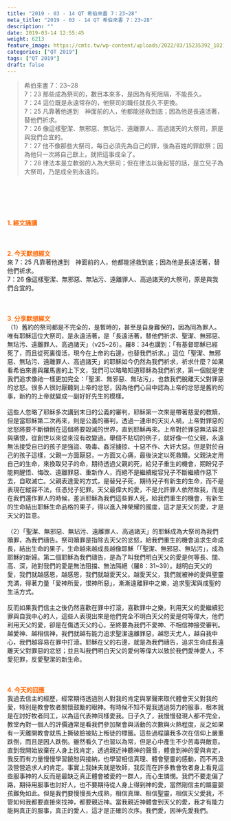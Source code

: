 ```yaml
---
title: "2019 - 03 - 14 QT 希伯來書 7：23~28"
meta_title: "2019 - 03 - 14 QT 希伯來書 7：23~28"
description: ""
date: 2019-03-14 12:55:45
weight: 6213
feature_image: https://cmtc.tw/wp-content/uploads/2022/03/15235392_10211799862337740_180693556567566654_o-1.webp
categories: ["QT 2019"]
tags: ["QT 2019"]
draft: false
---
```


<blockquote>希伯來書 7：23~28<br />
7：23 那些成為祭司的，數目本來多，是因為有死阻隔，不能長久。<br />
7：24 這位既是永遠常存的，他祭司的職任就長久不更換。<br />
7：25 凡靠著他進到　神面前的人，他都能拯救到底；因為他是長遠活著，替他們祈求。<br />
7：26 像這樣聖潔、無邪惡、無玷污、遠離罪人、高過諸天的大祭司，原是與我們合宜的。<br />
7：27 他不像那些大祭司，每日必須先為自己的罪，後為百姓的罪獻祭；因為他只一次將自己獻上，就把這事成全了。<br />
7：28 律法本是立軟弱的人為大祭司；但在律法以後起誓的話，是立兒子為大祭司，乃是成全到永遠的。</blockquote><br />
&nbsp;<br />
<br />
&nbsp;<br />
<br />
<span style="color: #ff6600;"><strong>1. </strong><strong>經文誦讀</strong></span><br />
<br />
<span style="color: #ff6600;"><strong> </strong></span><br />
<br />
<span style="color: #ff6600;"><strong>2. 今天默想</strong><strong>經文<br />
</strong></span>來 7：25 凡靠著他進到　神面前的人，他都能拯救到底；因為他是長遠活著，替他們祈求。<br />
7：26 像這樣聖潔、無邪惡、無玷污、遠離罪人、高過諸天的大祭司，原是與我們合宜的。<br />
<br />
&nbsp;<br />
<br />
<span style="color: #ff6600;"><strong>3. 分享默想經文<br />
</strong></span>（1）舊約的祭司都是不完全的，是暫時的，甚至是自身難保的，因為同為罪人。唯有耶穌這位大祭司，是永遠活著，是「長遠活著，替他們祈求、聖潔、無邪惡、無玷污、遠離罪人、高過諸天」（v25~26）。羅8：34也講到：「有基督耶穌已經死了，而且從死裏復活，現今在上帝的右邊，也替我們祈求。」這位「聖潔、無邪惡、無玷污、遠離罪人、高過諸天」的耶穌如今仍然為我們祈求，祈求什麼？如果看希伯來書與羅馬書的上下文，我們可以略略知道耶穌為我們祈求，第一個就是使我們追求像祂一樣更加完全：「聖潔、無邪惡、無玷污」，也救我們脫離天父對罪惡的忿怒。很多人很討厭聽到上帝的忿怒，因為他們心目中認為上帝的忿怒是舊約的事，新約的上帝就變成一副好好先生的模樣。<br />
<br />
這些人忽略了耶穌多次講到末日的公義的審判，耶穌第一次來是帶著慈愛的教贖，但是當耶穌第二次再來，則是公義的審判，透過一連串的天災人禍，上帝對罪惡的忿怒將要不斷傾倒在這個將要毀滅的世界，直到耶穌再來。上帝對於罪惡無法容忍與痛恨，從創世以來從來沒有改變過。舉個不貼切的例子，就好像一位父親，永遠無法接受自已的孩子是強盜、吸毒、姦淫擄掠、十惡不作、大奸大惡。但是對於自己的孩子這樣，父親一方面厭惡，一方面又心痛，最後決定以死救贖。父親決定用自己的生命，來換取兒子的命，期待透過父親的死，給兒子重生的機會，期盼兒子能夠醒悟、悔改、遠離罪惡、重新作人，而絕不是繼續縱容兒子不斷繼續作惡下去，自取滅亡。父親表達愛的方式，是替兒子死，期待兒子有新生的生命，而不是表現在縱容不法，任憑兒子犯罪。天父最偉大的愛，不是允許罪人依然故我，而是在我們還作罪人的時候，差派耶穌為我們這些罪人死，給我們重生的機會，有新生的生命結出耶穌生命品格的果子，得以進入神榮耀的國度，這才是天父的愛，才是天父的旨意。<br />
<br />
（2）「聖潔、無邪惡、無玷污、遠離罪人、高過諸天」的耶穌成為大祭司為我們贖罪，為我們禱告。祭司贖罪是指除去天父的忿怒，給我們重生的機會追求生命成長，結出生命的果子，生命越來越成長越像耶穌「「聖潔、無邪惡、無玷污」，成為耶穌的新婦。第二個耶穌為我們禱告，是為了叫我們明白天父的愛是何等長、闊、高、深，祂對我們的愛是無法阻擋、無法隔絕（羅8：31~39）。越明白天父的愛，我們就越感恩，越感恩，我們就越愛天父。越愛天父，我們就被神的愛與聖靈充滿，得著力量「愛神所愛，恨神所惡」，漸漸遠離罪中之樂，追求聖潔與成聖的生活方式。<br />
<br />
反而如果我們信主之後仍然喜歡在罪中打滾，喜歡罪中之樂，利用天父的愛繼續犯罪與自我中心的人，這些人表現出來是他們完全不明白天父的愛是何等偉大，他們利用天父的愛，卻是在傷透天父的心，至終要為我們不愛神、不相信神接受審判。越愛神、越相信神，我們就越有能力追求聖潔遠離罪惡，越怨天尤人，越自我中心，我們越容易在罪中打滾。耶穌在父的右邊，就是為我們禱告，追求生命成長遠離天父對罪惡的忿怒；並且叫我們明白天父的愛何等偉大以致於我們愛神愛人，不愛犯罪，反愛聖潔的新生命。<br />
<br />
&nbsp;<br />
<br />
<span style="color: #ff6600;"><strong>4. 今天的回應<br />
</strong></span>我過去信主的經歷，經常期待透過別人對我的肯定與掌聲來取代體會天父對我的愛，特別是教會牧者關懷鼓勵的眼神。有時候不知不覺我透過努力的服事，根本就是在討好牧者同工，以為這代表神同樣愛我。日子久了，我慢慢發現人都不完全，教堂內對一個人的評價通常是看我們參加聚會與活動的次數與火熱程度，反之如果有一天離開教會就馬上撕破臉被貼上叛徒的標籤。這些過程讓我多次在信仰上嚴重跌倒，而且是因人跌倒。雖然看久了也習以為常，但是心中產生不少苦毒與敵意。直到我開始放棄在人身上找肯定，透過親近神聽神的聲音，體會到神的愛與肯定，我反而有力量慢慢學習饒恕與接納，也學習相信真理、體會聖靈的感動，而不再汲汲營營追求人的肯定。事實上我妹夫就是牧師，我反而在許多教會牧者身上看見這些服事神的人反而是最缺乏真正體會被愛的一群人，而心生憐憫。我們不要走偏了路，期待用服事也討好人，也不要期待從人身上得到神的愛，當然剛信主的屬靈嬰孩難免如此。但是我們要慢慢長大成熟，相信真理、相信聖靈，相信天父愛我，不管如何我都要直接來找神，都要親近神。當我親近神體會到天父的愛，我才有能力能夠真正的服事，真正的愛人，這才是正確的次序。我們愛，因神先愛我們。<br />
<br />
&nbsp;
        
